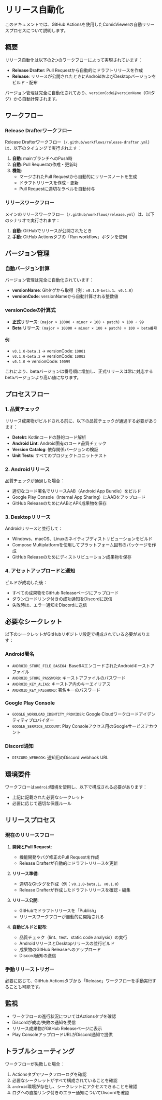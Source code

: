 # リリース自動化

このドキュメントでは、GitHub Actionsを使用したComicViewerの自動リリースプロセスについて説明します。

## 概要

リリース自動化は以下の2つのワークフローによって実現されています：
- **Release Drafter**: Pull Requestから自動的にドラフトリリースを作成
- **Release**: リリースが公開されたときにAndroidおよびDesktopバージョンをビルド・配布

バージョン管理は完全に自動化されており、`versionCode`は`versionName`（Gitタグ）から自動計算されます。

## ワークフロー

### Release Drafterワークフロー
Release Drafterワークフロー（`/.github/workflows/release-drafter.yml`）は、以下のタイミングで実行されます：

1. **自動**: mainブランチへのPush時
2. **自動**: Pull Requestの作成・更新時
3. **機能**:
   - マージされたPull Requestから自動的にリリースノートを生成
   - ドラフトリリースを作成・更新
   - Pull Requestに適切なラベルを自動付与

### リリースワークフロー
メインのリリースワークフロー（`/.github/workflows/release.yml`）は、以下のシナリオで実行されます：

1. **自動**: GitHubでリリースが公開されたとき
2. **手動**: GitHub Actionsタブの「Run workflow」ボタンを使用

## バージョン管理

### 自動バージョン計算
バージョン管理は完全に自動化されています：

- **versionName**: Gitタグから取得（例：`v0.1.0-beta.1`、`v0.1.0`）
- **versionCode**: versionNameから自動計算される整数値

### versionCodeの計算式
- **正式リリース**: `(major × 10000 + minor × 100 + patch) × 100 + 99`
- **Beta リリース**: `(major × 10000 + minor × 100 + patch) × 100 + beta番号`

#### 例
- `v0.1.0-beta.1` → versionCode: `10001`
- `v0.1.0-beta.2` → versionCode: `10002`
- `v0.1.0` → versionCode: `10099`

これにより、betaバージョンは番号順に増加し、正式リリースは常に対応するbetaバージョンより高い値になります。

## プロセスフロー

### 1. 品質チェック
リリース成果物がビルドされる前に、以下の品質チェックが通過する必要があります：
- **Detekt**: Kotlinコードの静的コード解析
- **Android Lint**: Android固有のコード品質チェック
- **Version Catalog**: 依存関係バージョンの検証
- **Unit Tests**: すべてのプロジェクトユニットテスト

### 2. Androidリリース
品質チェックが通過した場合：
- 適切なコード署名でリリースAAB（Android App Bundle）をビルド
- Google Play Console（Internal App Sharing）にAABをアップロード
- GitHub ReleaseのためにAABとAPK成果物を保存

### 3. Desktopリリース
Androidリリースと並行して：
- Windows、macOS、Linuxのネイティブディストリビューションをビルド
- Compose Multiplatformを使用してプラットフォーム固有のパッケージを作成
- GitHub Releaseのためにディストリビューション成果物を保存

### 4. アセットアップロードと通知
ビルドが成功した後：
- すべての成果物をGitHub Releaseページにアップロード
- ダウンロードリンク付きの成功通知をDiscordに送信
- 失敗時は、エラー通知をDiscordに送信

## 必要なシークレット

以下のシークレットがGitHubリポジトリ設定で構成されている必要があります：

### Android署名
- `ANDROID_STORE_FILE_BASE64`: Base64エンコードされたAndroidキーストアファイル
- `ANDROID_STORE_PASSWORD`: キーストアファイルのパスワード
- `ANDROID_KEY_ALIAS`: キーストア内のキーエイリアス
- `ANDROID_KEY_PASSWORD`: 署名キーのパスワード

### Google Play Console
- `GOOGLE_WORKLOAD_IDENTITY_PROVIDER`: Google Cloudワークロードアイデンティティプロバイダー
- `GOOGLE_SERVICE_ACCOUNT`: Play Consoleアクセス用のGoogleサービスアカウント

### Discord通知
- `DISCORD_WEBHOOK`: 通知用のDiscord webhook URL

## 環境要件

ワークフローは`android`環境を使用し、以下で構成される必要があります：
- 上記に記載された必要なシークレット
- 必要に応じて適切な保護ルール

## リリースプロセス

### 現在のリリースフロー

1. **開発とPull Request**:
   - 機能開発やバグ修正のPull Requestを作成
   - Release Drafterが自動的にドラフトリリースを更新

2. **リリース準備**:
   - 適切なGitタグを作成（例：`v0.1.0-beta.1`、`v0.1.0`）
   - Release Drafterが作成したドラフトリリースを確認・編集

3. **リリース公開**:
   - GitHubでドラフトリリースを「Publish」
   - リリースワークフローが自動的に開始される

4. **自動ビルドと配布**:
   - 品質チェック（lint、test、static code analysis）の実行
   - AndroidリリースとDesktopリリースの並行ビルド
   - 成果物のGitHub Releaseへのアップロード
   - Discord通知の送信

### 手動リリーストリガー
必要に応じて、GitHub Actionsタブから「Release」ワークフローを手動実行することも可能です。

## 監視

- ワークフローの進行状況についてはActionsタブを確認
- Discordが成功/失敗の通知を受信
- リリース成果物がGitHub Releaseページに表示
- Play ConsoleアップロードURLがDiscord通知で提供

## トラブルシューティング

ワークフローが失敗した場合：
1. Actionsタブでワークフローログを確認
2. 必要なシークレットがすべて構成されていることを確認
3. `android`環境が存在し、シークレットにアクセスできることを確認
4. ログへの直接リンク付きのエラー通知についてDiscordを確認